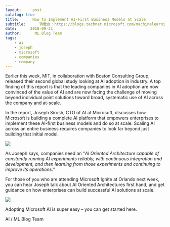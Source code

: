 ```yaml
---
layout:     post
catalog: true
title:      How to Implement AI-First Business Models at Scale
subtitle:      转载自：https://blogs.technet.microsoft.com/machinelearning/2018/09/21/ai-adoption-in-industry-new-report-from-mit-sloan-and-bcg/
date:      2018-09-21
author:      ML Blog Team
tags:
    - ai
    - joseph
    - microsoft
    - companies
    - company
---
```


Earlier this week, MIT, in collaboration with Boston Consulting Group, released their second global study looking at AI adoption in industry. A top finding of this report is that the leading companies in AI adoption are now convinced of the value of AI and are now facing the challenge of moving beyond individual point solutions toward broad, systematic use of AI across the company and at-scale.

In the report, Joseph Sirosh, CTO of AI at Microsoft, discusses how Microsoft is building a complete AI platform that empowers enterprises to implement these AI-first business models and do so at scale. Scaling AI across an entire business requires companies to look far beyond just building that initial model.

![](https://msdnshared.blob.core.windows.net/media/2018/09/092118_1628_AIAdoptioni1.png)


As Joseph says, companies need an “*AI Oriented Architecture capable of constantly running AI experiments reliably, with continuous integration and development, and then learning from those experiments and continuing to improve its operations.*”

For those of you who are attending Microsoft Ignite at Orlando next week, you can hear Joseph talk about AI Oriented Architectures first hand, and get guidance on how enterprises can build successful AI solutions at scale.

![](https://msdnshared.blob.core.windows.net/media/2018/09/Ignite-2018-2-500x267.gif)


Adopting Microsoft AI is super easy – you can get started here.

AI / ML Blog Team 
